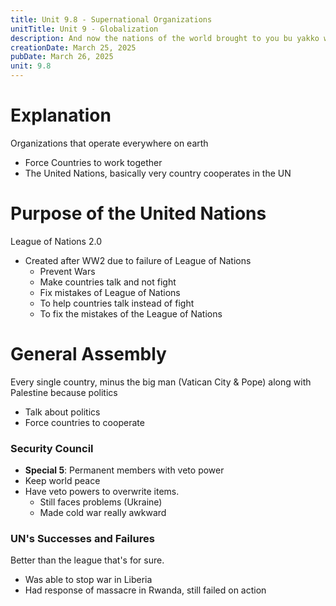 ```yaml
---
title: Unit 9.8 - Supernational Organizations
unitTitle: Unit 9 - Globalization
description: And now the nations of the world brought to you bu yakko wonder.
creationDate: March 25, 2025
pubDate: March 26, 2025
unit: 9.8
---
```


#  Explanation
 Organizations that operate everywhere on earth
- Force Countries to work together
- The United Nations, basically very country cooperates in the UN

# Purpose of the United Nations
League of Nations 2.0
- Created after WW2 due to failure of League of Nations
	- Prevent Wars
	- Make countries talk and not fight
	- Fix mistakes of League of Nations
  - To help countries talk instead of fight
  - To fix the mistakes of the League of Nations
#  General Assembly
Every single country, minus the big man (Vatican City & Pope) along with Palestine because politics
- Talk about politics
- Force countries to cooperate
###  Security Council

- **Special 5**: Permanent members with veto power
-  Keep world peace
- Have veto powers to overwrite items.
	- Still faces problems (Ukraine)
	- Made cold war really awkward

###  UN's Successes and Failures
Better than the league that's for sure.

- Was able to stop war in Liberia
- Had response of massacre in Rwanda, still failed on action